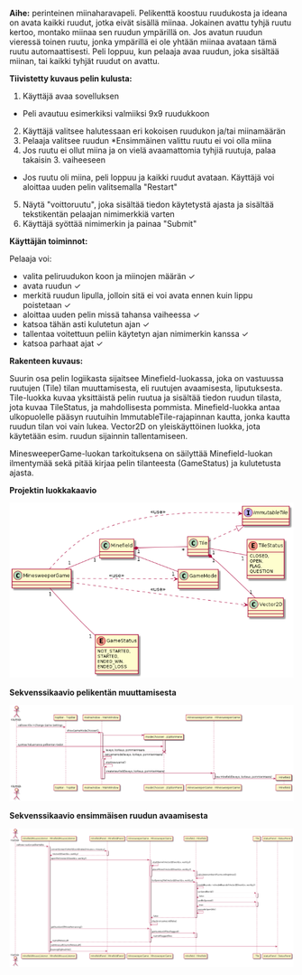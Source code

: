 **Aihe:** perinteinen miinaharavapeli. Pelikenttä koostuu ruudukosta ja ideana on avata kaikki ruudut, jotka eivät sisällä miinaa. Jokainen avattu tyhjä ruutu kertoo, montako miinaa sen ruudun ympärillä on. Jos avatun ruudun vieressä toinen ruutu, jonka ympärillä ei ole yhtään miinaa avataan tämä ruutu automaattisesti. Peli loppuu, kun pelaaja avaa ruudun, joka sisältää miinan, tai kaikki tyhjät ruudut on avattu.

**Tiivistetty kuvaus pelin kulusta:**

1. Käyttäjä avaa sovelluksen
  * Peli avautuu esimerkiksi valmiiksi 9x9 ruudukkoon
2. Käyttäjä valitsee halutessaan eri kokoisen ruudukon ja/tai miinamäärän
3. Pelaaja valitsee ruudun
  *Ensimmäinen valittu ruutu ei voi olla miina
4. Jos ruutu ei ollut miina ja on vielä avaamattomia tyhjiä ruutuja, palaa takaisin 3. vaiheeseen
  * Jos ruutu oli miina, peli loppuu ja kaikki ruudut avataan. Käyttäjä voi aloittaa uuden pelin valitsemalla "Restart"
5. Näytä "voittoruutu", joka sisältää tiedon käytetystä ajasta ja sisältää tekstikentän pelaajan nimimerkkiä varten
6. Käyttäjä syöttää nimimerkin ja painaa "Submit"

**Käyttäjän toiminnot:**

Pelaaja voi:
- valita peliruudukon koon ja miinojen määrän ✓
- avata ruudun ✓
- merkitä ruudun lipulla, jolloin sitä ei voi avata ennen kuin lippu poistetaan ✓
- aloittaa uuden pelin missä tahansa vaiheessa ✓
- katsoa tähän asti kulutetun ajan ✓
- tallentaa voitettuun peliin käytetyn ajan nimimerkin kanssa ✓
- katsoa parhaat ajat ✓

**Rakenteen kuvaus:**

Suurin osa pelin logiikasta sijaitsee Minefield-luokassa, joka on vastuussa ruutujen (Tile) tilan muuttamisesta, eli ruutujen avaamisesta, liputuksesta. Tile-luokka kuvaa yksittäistä pelin ruutua ja sisältää tiedon ruudun tilasta, jota kuvaa TileStatus, ja mahdollisesta pommista. Minefield-luokka antaa ulkopuolelle pääsyn ruutuihin ImmutableTile-rajapinnan kautta, jonka kautta ruudun tilan voi vain lukea. Vector2D on yleiskäyttöinen luokka, jota käytetään esim. ruudun sijainnin tallentamiseen.

MinesweeperGame-luokan tarkoituksena on säilyttää Minefield-luokan ilmentymää sekä pitää kirjaa pelin tilanteesta (GameStatus) ja kulutetusta ajasta. 

**Projektin luokkakaavio**

![luokkakaavio](luokkakaavio.png)

**Sekvenssikaavio pelikentän muuttamisesta**

![sekvenssi1](sekvenssi1.png)

**Sekvenssikaavio ensimmäisen ruudun avaamisesta**

![sekvenssi2](sekvenssi2.png)
